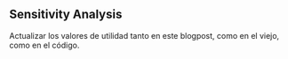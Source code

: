 <h2 id="sensitivity_analysis">Sensitivity Analysis</h2>


Actualizar los valores de utilidad tanto en este blogpost, como en el viejo, como en el código.

<!-- 
<script
	type="module"
	src="https://gradio.s3-us-west-2.amazonaws.com/5.31.0/gradio.js"
></script> 

<gradio-app src="https://ferjorosa-oil-field-purchase-decision.hf.space"></gradio-app>
-->